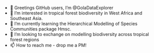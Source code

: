 - 👋 Greetings GitHub users, I’m @GolaDataExplorer
- 👀 I’m interested in tropical forest biodiversity in West Africa and Southeast Asia.
- 🌱 I’m currently learning the Hierarchical Modelling of Species Communities package Hmsc.
- 💞️ I’m looking to exchange on modelling biodiversity across tropical forest regions
- 📫 How to reach me - drop me a PM!

<!---
GolaDataExplorer/GolaDataExplorer is a ✨ special ✨ repository because its `README.md` (this file) appears on your GitHub profile.
You can click the Preview link to take a look at your changes.
--->
